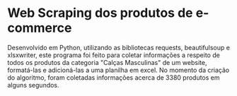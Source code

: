 # Web Scraping dos produtos de e-commerce

Desenvolvido em Python, utilizando as bibliotecas requests, beautifulsoup e xlsxwriter, este programa foi feito para coletar informações a respeito de todos os produtos da categoria "Calças Masculinas" de um website, formatá-las e adicioná-las a uma planilha em excel.
No momento da criação do algoritmo, foram coletadas informações acerca de 3380 produtos em alguns segundos.
